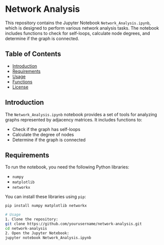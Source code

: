 # Network Analysis

This repository contains the Jupyter Notebook `Network_Analysis.ipynb`, which is designed to perform various network analysis tasks. The notebook includes functions to check for self-loops, calculate node degrees, and determine if the graph is connected.

## Table of Contents

- [Introduction](#introduction)
- [Requirements](#requirements)
- [Usage](#usage)
- [Functions](#functions)
- [License](#license)

## Introduction

The `Network_Analysis.ipynb` notebook provides a set of tools for analyzing graphs represented by adjacency matrices. It includes functions to:
- Check if the graph has self-loops
- Calculate the degree of nodes
- Determine if the graph is connected

## Requirements

To run the notebook, you need the following Python libraries:
- `numpy`
- `matplotlib`
- `networkx`

You can install these libraries using `pip`:

```sh
pip install numpy matplotlib networkx

# Usage
1. Clone the repository:
git clone https://github.com/yourusername/network-analysis.git
cd network-analysis
2. Open the Jupyter Notebook:
jupyter notebook Network_Analysis.ipynb
